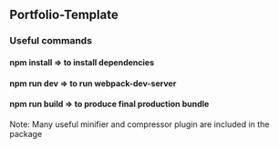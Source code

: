 ## Portfolio-Template
### Useful commands
#### npm install => to install dependencies
#### npm run dev => to run webpack-dev-server
#### npm run build => to produce final production bundle

Note: Many useful minifier and compressor plugin are included in the package
